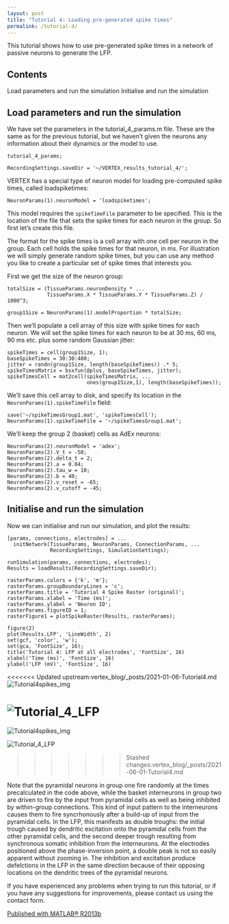 ```yaml
---
layout: post
title: "Tutorial 4: Loading pre-generated spike times"
permalink: /tutorial-4/
---
```

This tutorial shows how to use pre-generated spike times in a network of passive neurons to generate the LFP.

## Contents
Load parameters and run the simulation
Initialise and run the simulation

## Load parameters and run the simulation
We have set the parameters in the tutorial_4_params.m file. These are the same as for the previous tutorial, but we haven’t given the neurons any information about their dynamics or the model to use.

```
tutorial_4_params;

RecordingSettings.saveDir = '~/VERTEX_results_tutorial_4/';
```
VERTEX has a special type of neuron model for loading pre-computed spike times, called loadspiketimes:

```
NeuronParams(1).neuronModel = 'loadspiketimes';
```
This model requires the `spikeTimeFile` parameter to be specified. This is the location of the file that sets the spike times for each neuron in the group. So first let’s create this file.

The format for the spike times is a cell array with one cell per neuron in the group. Each cell holds the spike times for that neuron, in ms. For illustration we will simply generate random spike times, but you can use any method you like to create a particular set of spike times that interests you.

First we get the size of the neuron group:
```
totalSize = (TissueParams.neuronDensity * ...
             TissueParams.X * TissueParams.Y * TissueParams.Z) / 1000^3;

group1Size = NeuronParams(1).modelProportion * totalSize;
```
Then we’ll populate a cell array of this size with spike times for each neuron. We will set the spike times for each neuron to be at 30 ms, 60 ms, 90 ms etc. plus some random Gaussian jitter:

```
spikeTimes = cell(group1Size, 1);
baseSpikeTimes = 30:30:480;
jitter = randn(group1Size, length(baseSpikeTimes)) .* 5;
spikeTimesMatrix = bsxfun(@plus, baseSpikeTimes, jitter);
spikeTimesCell = mat2cell(spikeTimesMatrix, ...
                          ones(group1Size,1), length(baseSpikeTimes));
```

We’ll save this cell array to disk, and specify its location in the `NeuronParams(1).spikeTimeFile` field:

```
save('~/spikeTimesGroup1.mat', 'spikeTimesCell');
NeuronParams(1).spikeTimeFile = '~/spikeTimesGroup1.mat';
```
We’ll keep the group 2 (basket) cells as AdEx neurons:

```
NeuronParams(2).neuronModel = 'adex';
NeuronParams(2).V_t = -50;
NeuronParams(2).delta_t = 2;
NeuronParams(2).a = 0.04;
NeuronParams(2).tau_w = 10;
NeuronParams(2).b = 40;
NeuronParams(2).v_reset = -65;
NeuronParams(2).v_cutoff = -45;
```

## Initialise and run the simulation
Now we can initialise and run our simulation, and plot the results:
```
[params, connections, electrodes] = ...
  initNetwork(TissueParams, NeuronParams, ConnectionParams, ...
              RecordingSettings, SimulationSettings);

```
```
runSimulation(params, connections, electrodes);
Results = loadResults(RecordingSettings.saveDir);

rasterParams.colors = {'k', 'm'};
rasterParams.groupBoundaryLines = 'c';
rasterParams.title = 'Tutorial 4 Spike Raster (original)';
rasterParams.xlabel = 'Time (ms)';
rasterParams.ylabel = 'Neuron ID';
rasterParams.figureID = 1;
rasterFigure1 = plotSpikeRaster(Results, rasterParams);

figure(2)
plot(Results.LFP', 'LineWidth', 2)
set(gcf, 'color', 'w');
set(gca, 'FontSize', 16);
title('Tutorial 4: LFP at all electrodes', 'FontSize', 16)
xlabel('Time (ms)', 'FontSize', 16)
ylabel('LFP (mV)', 'FontSize', 16)
```
<<<<<<< Updated upstream:vertex_blog/_posts/2021-01-06-Tutorial4.md
![Tutorial4spikes_img](https://i.imgur.com/7vpf5UJ.png)

![Tutorial_4_LFP](https://i.imgur.com/Lc6HjJW.png)
=======
![Tutorial4spikes_img](https://i.imgur.com/mrh0yyK.png)

![Tutorial_4_LFP](https://i.imgur.com/EU3kje7.png)
>>>>>>> Stashed changes:vertex_blog/_posts/2021-06-01-Tutorial4.md

Note that the pyramidal neurons in group one fire randomly at the times precalculated in the code above, while the basket interneurons in group two are driven to fire by the input from pyramidal cells as well as being inhibited by within-group connections. This kind of input pattern to the interneurons causes them to fire syncrhonously after a build-up of input from the pyramidal cells. In the LFP, this manifests as double troughs: the initial trough caused by dendritic excitation onto the pyramidal cells from the other pyramidal cells, and the second deeper trough resulting from synchronous somatic inhibition from the interneurons. At the electrodes positioned above the phase-inversion point, a double peak is not so easily apparent without zooming in. The inhibition and excitation produce defelctions in the LFP in the same direction because of their opposing locations on the dendritic trees of the pyramidal neurons.

If you have experienced any problems when trying to run this tutorial, or if you have any suggestions for improvements, please contact us using the contact form.



[Published with MATLAB® R2013b](https://uk.mathworks.com/products/matlab.html)
